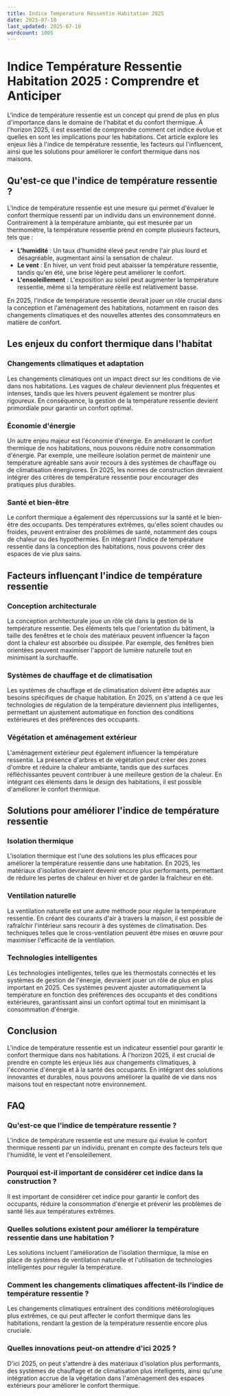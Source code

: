 ```yaml
---
title: Indice Température Ressentie Habitation 2025
date: 2025-07-10
last_updated: 2025-07-10
wordcount: 1005
---
```


# Indice Température Ressentie Habitation 2025 : Comprendre et Anticiper

L'indice de température ressentie est un concept qui prend de plus en plus d'importance dans le domaine de l'habitat et du confort thermique. À l'horizon 2025, il est essentiel de comprendre comment cet indice évolue et quelles en sont les implications pour les habitations. Cet article explore les enjeux liés à l'indice de température ressentie, les facteurs qui l'influencent, ainsi que les solutions pour améliorer le confort thermique dans nos maisons.

## Qu'est-ce que l'indice de température ressentie ?

L'indice de température ressentie est une mesure qui permet d'évaluer le confort thermique ressenti par un individu dans un environnement donné. Contrairement à la température ambiante, qui est mesurée par un thermomètre, la température ressentie prend en compte plusieurs facteurs, tels que :

- **L'humidité** : Un taux d'humidité élevé peut rendre l'air plus lourd et désagréable, augmentant ainsi la sensation de chaleur.
- **Le vent** : En hiver, un vent froid peut abaisser la température ressentie, tandis qu'en été, une brise légère peut améliorer le confort.
- **L'ensoleillement** : L'exposition au soleil peut augmenter la température ressentie, même si la température réelle est relativement basse.

En 2025, l'indice de température ressentie devrait jouer un rôle crucial dans la conception et l'aménagement des habitations, notamment en raison des changements climatiques et des nouvelles attentes des consommateurs en matière de confort.

## Les enjeux du confort thermique dans l'habitat

### Changements climatiques et adaptation

Les changements climatiques ont un impact direct sur les conditions de vie dans nos habitations. Les vagues de chaleur deviennent plus fréquentes et intenses, tandis que les hivers peuvent également se montrer plus rigoureux. En conséquence, la gestion de la température ressentie devient primordiale pour garantir un confort optimal.

### Économie d'énergie

Un autre enjeu majeur est l'économie d'énergie. En améliorant le confort thermique de nos habitations, nous pouvons réduire notre consommation d'énergie. Par exemple, une meilleure isolation permet de maintenir une température agréable sans avoir recours à des systèmes de chauffage ou de climatisation énergivores. En 2025, les normes de construction devraient intégrer des critères de température ressentie pour encourager des pratiques plus durables.

### Santé et bien-être

Le confort thermique a également des répercussions sur la santé et le bien-être des occupants. Des températures extrêmes, qu'elles soient chaudes ou froides, peuvent entraîner des problèmes de santé, notamment des coups de chaleur ou des hypothermies. En intégrant l'indice de température ressentie dans la conception des habitations, nous pouvons créer des espaces de vie plus sains.

## Facteurs influençant l'indice de température ressentie

### Conception architecturale

La conception architecturale joue un rôle clé dans la gestion de la température ressentie. Des éléments tels que l'orientation du bâtiment, la taille des fenêtres et le choix des matériaux peuvent influencer la façon dont la chaleur est absorbée ou dissipée. Par exemple, des fenêtres bien orientées peuvent maximiser l'apport de lumière naturelle tout en minimisant la surchauffe.

### Systèmes de chauffage et de climatisation

Les systèmes de chauffage et de climatisation doivent être adaptés aux besoins spécifiques de chaque habitation. En 2025, on s'attend à ce que les technologies de régulation de la température deviennent plus intelligentes, permettant un ajustement automatique en fonction des conditions extérieures et des préférences des occupants.

### Végétation et aménagement extérieur

L'aménagement extérieur peut également influencer la température ressentie. La présence d'arbres et de végétation peut créer des zones d'ombre et réduire la chaleur ambiante, tandis que des surfaces réfléchissantes peuvent contribuer à une meilleure gestion de la chaleur. En intégrant ces éléments dans le design des habitations, il est possible d'améliorer le confort thermique.

## Solutions pour améliorer l'indice de température ressentie

### Isolation thermique

L'isolation thermique est l'une des solutions les plus efficaces pour améliorer la température ressentie dans une habitation. En 2025, les matériaux d'isolation devraient devenir encore plus performants, permettant de réduire les pertes de chaleur en hiver et de garder la fraîcheur en été.

### Ventilation naturelle

La ventilation naturelle est une autre méthode pour réguler la température ressentie. En créant des courants d'air à travers la maison, il est possible de rafraîchir l'intérieur sans recourir à des systèmes de climatisation. Des techniques telles que le cross-ventilation peuvent être mises en œuvre pour maximiser l'efficacité de la ventilation.

### Technologies intelligentes

Les technologies intelligentes, telles que les thermostats connectés et les systèmes de gestion de l'énergie, devraient jouer un rôle de plus en plus important en 2025. Ces systèmes peuvent ajuster automatiquement la température en fonction des préférences des occupants et des conditions extérieures, garantissant ainsi un confort optimal tout en minimisant la consommation d'énergie.

## Conclusion

L'indice de température ressentie est un indicateur essentiel pour garantir le confort thermique dans nos habitations. À l'horizon 2025, il est crucial de prendre en compte les enjeux liés aux changements climatiques, à l'économie d'énergie et à la santé des occupants. En intégrant des solutions innovantes et durables, nous pouvons améliorer la qualité de vie dans nos maisons tout en respectant notre environnement.

## FAQ

### Qu'est-ce que l'indice de température ressentie ?

L'indice de température ressentie est une mesure qui évalue le confort thermique ressenti par un individu, prenant en compte des facteurs tels que l'humidité, le vent et l'ensoleillement.

### Pourquoi est-il important de considérer cet indice dans la construction ?

Il est important de considérer cet indice pour garantir le confort des occupants, réduire la consommation d'énergie et prévenir les problèmes de santé liés aux températures extrêmes.

### Quelles solutions existent pour améliorer la température ressentie dans une habitation ?

Les solutions incluent l'amélioration de l'isolation thermique, la mise en place de systèmes de ventilation naturelle et l'utilisation de technologies intelligentes pour réguler la température.

### Comment les changements climatiques affectent-ils l'indice de température ressentie ?

Les changements climatiques entraînent des conditions météorologiques plus extrêmes, ce qui peut affecter le confort thermique dans les habitations, rendant la gestion de la température ressentie encore plus cruciale.

### Quelles innovations peut-on attendre d'ici 2025 ?

D'ici 2025, on peut s'attendre à des matériaux d'isolation plus performants, des systèmes de chauffage et de climatisation plus intelligents, ainsi qu'une intégration accrue de la végétation dans l'aménagement des espaces extérieurs pour améliorer le confort thermique.